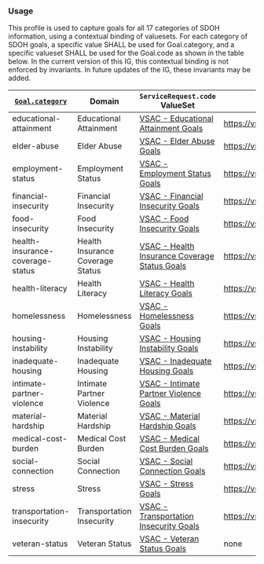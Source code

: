 

### Usage
This profile is used to capture goals for all 17 categories of SDOH information, using a contextual binding of valuesets.
For each category of SDOH goals, a specific value SHALL be used for Goal.category, and a specific valueset SHALL be used for the Goal.code as shown in the table below.  In the current version of this IG, this contextual binding is not enforced by invariants.  In future updates of the IG, these invariants may be added.

| [`Goal.category`](ValueSet-SDOHCC-ValueSetSDOHGoal.html) | Domain | `ServiceRequest.code` ValueSet | ValueSet URL |
| ------ | -------------------- | ------------------------- | ------------ |
| educational-attainment  | Educational Attainment | [VSAC -  Educational Attainment Goals ]( https://vsac.nlm.nih.gov/valueset/2.16.840.1.113762.1.4.1247.55/expansion/Latest ) | https://vsac.nlm.nih.gov/valueset/2.16.840.1.113762.1.4.1247.55/expansion/Latest |
| elder-abuse  | Elder Abuse | [VSAC -  Elder Abuse Goals ]( https://vsac.nlm.nih.gov/valueset/2.16.840.1.113762.1.4.1247.65/expansion/Latest ) | https://vsac.nlm.nih.gov/valueset/2.16.840.1.113762.1.4.1247.65/expansion/Latest |
| employment-status  | Employment Status | [VSAC -  Employment Status Goals ]( https://vsac.nlm.nih.gov/valueset/2.16.840.1.113762.1.4.1247.70/expansion/Latest ) | https://vsac.nlm.nih.gov/valueset/2.16.840.1.113762.1.4.1247.70/expansion/Latest |
| financial-insecurity  | Financial Insecurity | [VSAC -  Financial Insecurity Goals ]( https://vsac.nlm.nih.gov/valueset/2.16.840.1.113762.1.4.1247.30/expansion/Latest ) | https://vsac.nlm.nih.gov/valueset/2.16.840.1.113762.1.4.1247.30/expansion/Latest |
| food-insecurity  | Food Insecurity | [VSAC -  Food Insecurity Goals ]( https://vsac.nlm.nih.gov/valueset/2.16.840.1.113762.1.4.1247.16/expansion/Latest ) | https://vsac.nlm.nih.gov/valueset/2.16.840.1.113762.1.4.1247.16/expansion/Latest |
| health-insurance-coverage-status  | Health Insurance Coverage Status | [VSAC -  Health Insurance Coverage Status Goals ]( https://vsac.nlm.nih.gov/valueset/2.16.840.1.113762.1.4.1247.121/expansion/Latest ) | https://vsac.nlm.nih.gov/valueset/2.16.840.1.113762.1.4.1247.121/expansion/Latest |
| health-literacy  | Health Literacy | [VSAC -  Health Literacy Goals ]( https://vsac.nlm.nih.gov/valueset/2.16.840.1.113762.1.4.1247.117/expansion/Latest ) | https://vsac.nlm.nih.gov/valueset/2.16.840.1.113762.1.4.1247.117/expansion/Latest |
| homelessness  | Homelessness | [VSAC -  Homelessness Goals ]( https://vsac.nlm.nih.gov/valueset/2.16.840.1.113762.1.4.1247.159/expansion/Latest ) | https://vsac.nlm.nih.gov/valueset/2.16.840.1.113762.1.4.1247.159/expansion/Latest |
| housing-instability  | Housing Instability | [VSAC -  Housing Instability Goals ]( https://vsac.nlm.nih.gov/valueset/2.16.840.1.113762.1.4.1247.161/expansion/Latest ) | https://vsac.nlm.nih.gov/valueset/2.16.840.1.113762.1.4.1247.161/expansion/Latest |
| inadequate-housing  | Inadequate Housing | [VSAC -  Inadequate Housing Goals ]( https://vsac.nlm.nih.gov/valueset/2.16.840.1.113762.1.4.1247.50/expansion/Latest ) | https://vsac.nlm.nih.gov/valueset/2.16.840.1.113762.1.4.1247.50/expansion/Latest |
| intimate-partner-violence  | Intimate Partner Violence | [VSAC -  Intimate Partner Violence Goals ]( https://vsac.nlm.nih.gov/valueset/2.16.840.1.113762.1.4.1247.100/expansion/Latest ) | https://vsac.nlm.nih.gov/valueset/2.16.840.1.113762.1.4.1247.100/expansion/Latest |
| material-hardship  | Material Hardship | [VSAC -  Material Hardship Goals ]( https://vsac.nlm.nih.gov/valueset/2.16.840.1.113762.1.4.1247.37/expansion/Latest ) | https://vsac.nlm.nih.gov/valueset/2.16.840.1.113762.1.4.1247.37/expansion/Latest |
| medical-cost-burden  | Medical Cost Burden | [VSAC -  Medical Cost Burden Goals ]( https://vsac.nlm.nih.gov/valueset/2.16.840.1.113762.1.4.1247.120/expansion/Latest ) | https://vsac.nlm.nih.gov/valueset/2.16.840.1.113762.1.4.1247.120/expansion/Latest |
| social-connection  | Social Connection | [VSAC -  Social Connection Goals ]( https://vsac.nlm.nih.gov/valueset/2.16.840.1.113762.1.4.1247.89/expansion/Latest ) | https://vsac.nlm.nih.gov/valueset/2.16.840.1.113762.1.4.1247.89/expansion/Latest |
| stress  | Stress | [VSAC -  Stress Goals ]( https://vsac.nlm.nih.gov/valueset/2.16.840.1.113762.1.4.1247.86/expansion/Latest ) | https://vsac.nlm.nih.gov/valueset/2.16.840.1.113762.1.4.1247.86/expansion/Latest |
| transportation-insecurity  | Transportation Insecurity | [VSAC -  Transportation Insecurity Goals ]( https://vsac.nlm.nih.gov/valueset/2.16.840.1.113762.1.4.1247.163/expansion/Latest ) | https://vsac.nlm.nih.gov/valueset/2.16.840.1.113762.1.4.1247.163/expansion/Latest |
| veteran-status  | Veteran Status | [VSAC -  Veteran Status Goals ]( none ) | none |{:.grid}